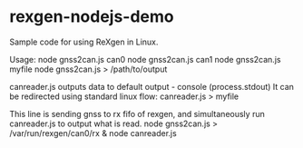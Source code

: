 # rexgen-nodejs-demo
Sample code for using ReXgen in Linux.

Usage:
node gnss2can.js can0
node gnss2can.js can1
node gnss2can.js myfile
node gnss2can.js > /path/to/output

canreader.js outputs data to default output - console (process.stdout)
It can be redirected using standard linux flow:
canreader.js > myfile


This line is sending gnss to rx fifo of rexgen, and simultaneously run canreader.js to output what is read.
node gnss2can.js > /var/run/rexgen/can0/rx & node canreader.js